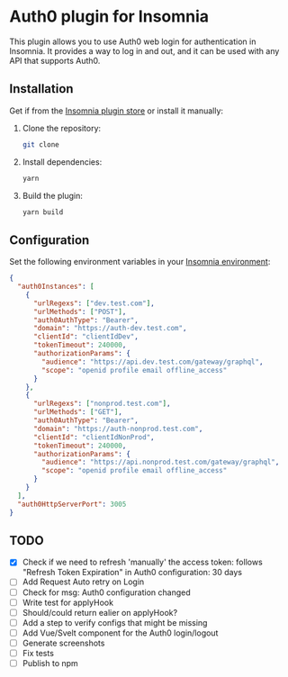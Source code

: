 ﻿# Auth0 plugin for Insomnia

This plugin allows you to use Auth0 web login for authentication in Insomnia. It provides a way to log in and out, and it can be used with any API that supports Auth0.

## Installation

Get if from the [Insomnia plugin store](https://insomnia.rest/plugins) or install it manually:
1. Clone the repository:
   ```bash
   git clone

2. Install dependencies:
   ```bash
   yarn 
   ```
3. Build the plugin:
   ```bash
   yarn build
   ```


## Configuration

Set the following environment variables in your [Insomnia environment](https://docs.insomnia.rest/insomnia/environment-variables):

```json
{
  "auth0Instances": [
    {
      "urlRegexs": ["dev.test.com"],
      "urlMethods": ["POST"],
      "auth0AuthType": "Bearer",
      "domain": "https://auth-dev.test.com",
      "clientId": "clientIdDev",
      "tokenTimeout": 240000,
      "authorizationParams": {
        "audience": "https://api.dev.test.com/gateway/graphql",
        "scope": "openid profile email offline_access"
      }
    },
    {
      "urlRegexs": ["nonprod.test.com"],
      "urlMethods": ["GET"],
      "auth0AuthType": "Bearer",
      "domain": "https://auth-nonprod.test.com",
      "clientId": "clientIdNonProd",
      "tokenTimeout": 240000,
      "authorizationParams": {
        "audience": "https://api.nonprod.test.com/gateway/graphql",
        "scope": "openid profile email offline_access"
      }
    }
  ],
  "auth0HttpServerPort": 3005
}

```

## TODO

- [x] Check if we need to refresh 'manually' the access token: follows "Refresh Token Expiration" in Auth0 configuration: 30 days
- [ ] Add Request Auto retry on Login
- [ ] Check for msg: Auth0 configuration changed
- [ ] Write test for applyHook 
- [ ] Should/could return ealier on applyHook?
- [ ] Add a step to verify configs that might be missing
- [ ] Add Vue/Svelt component for the Auth0 login/logout
- [ ] Generate screenshots
- [ ] Fix tests
- [ ] Publish to npm
